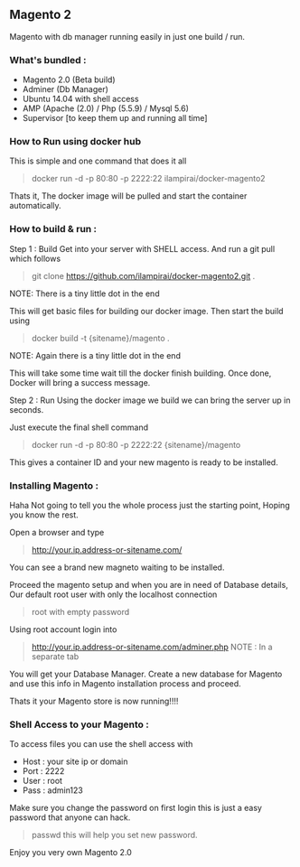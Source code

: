 ##  Magento 2
Magento with db manager running easily in just one build / run.

### What's bundled :
- Magento 2.0 (Beta build)
- Adminer (Db Manager)
- Ubuntu 14.04 with shell access
- AMP (Apache (2.0) / Php (5.5.9) / Mysql 5.6)
- Supervisor [to keep them up and running all time]

### How to Run using docker hub
This is simple and one command that does it all
> docker run -d -p 80:80 -p 2222:22 ilampirai/docker-magento2

Thats it, The docker image will be pulled and start the container automatically.

### How to build & run :
Step 1 : Build
Get into your server with SHELL access. And run a git pull which follows
> git clone https://github.com/ilampirai/docker-magento2.git .

NOTE: There is a tiny little dot in the end

This will get basic files for building our docker image. Then start the build using
> docker build -t {sitename}/magento .

NOTE: Again there is a tiny little dot in the end

This will take some time wait till the docker finish building. Once done, Docker will bring a success message.

Step 2 : Run
Using the docker image we build we can bring the server up in seconds. 

Just execute the final shell command  
> docker run -d -p 80:80 -p 2222:22 {sitename}/magento

This gives a container ID and your new magento is ready to be installed.

### Installing Magento :
Haha Not going to tell you the whole process just the starting point, Hoping you know the rest.

Open a browser and type 
> http://your.ip.address-or-sitename.com/

You can see a brand new magneto waiting to be installed.

Proceed the magento setup and when you are in need of Database details,
Our default root user with only the localhost connection
> root with empty password

Using root account login into 
> http://your.ip.address-or-sitename.com/adminer.php
NOTE : In a separate tab

You will get your Database Manager. 
Create a new database for Magento and use this info in Magento installation process and proceed. 

Thats it your Magento store is now running!!!!

### Shell Access to your Magento :
To access files you can use the shell access with 
- Host : your site ip or domain
- Port : 2222
- User : root
- Pass : admin123

Make sure you change the password on first login this is just a easy password that anyone can hack.
> passwd
this will help you set new password.

Enjoy you very own Magento 2.0
